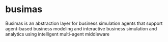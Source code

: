 busimas
=======

Busimas is an abstraction layer for business simulation agents that support agent-based business modeling and interactive business simulation and analytics using intelligent multi-agent middleware
